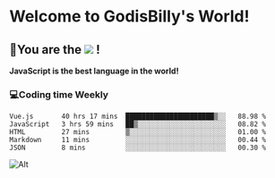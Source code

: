 # Welcome to GodisBilly's World!
## :partying_face:You are the  ![](https://visitor-badge.glitch.me/badge?page_id=Godisbilly.readme) !
**JavaScript is the best language in the world!**
### :computer:Coding time Weekly
  <!--START_SECTION:waka-->
```text
Vue.js       40 hrs 17 mins  ██████████████████████▒░░   88.98 % 
JavaScript   3 hrs 59 mins   ██▒░░░░░░░░░░░░░░░░░░░░░░   08.82 % 
HTML         27 mins         ▒░░░░░░░░░░░░░░░░░░░░░░░░   01.00 % 
Markdown     11 mins         ░░░░░░░░░░░░░░░░░░░░░░░░░   00.44 % 
JSON         8 mins          ░░░░░░░░░░░░░░░░░░░░░░░░░   00.30 % 
```
<!--END_SECTION:waka-->
![Alt](https://repobeats.axiom.co/api/embed/eeff64f6cf3d966257bdb597911b88a4c137d508.svg "Repobeats analytics image")
